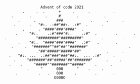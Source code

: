                     Advent of code 2021
            .     .  .      +     .      .          .
       .       .      .     #       .           .
          .      .         ###            .      .      .
        .      .   "#:. .:##"##:. .:#"  .      .
            .      . "####"###"####"  .
         .     "#:.    .:#"###"#:.    .:#"  .        .       .
    .             "#########"#########"        .        .
          .    "#:.  "####"###"####"  .:#"   .       .
       .     .  "#######""##"##""#######"                  .
                  ."##"#####"#####"##"           .      .
      .   "#:. ...  .:##"###"###"##:.  ... .:#"     .
        .     "#######"##"#####"##"#######"      .     .
      .    .     "#####""#######""#####"    .      .
              .     "      000      "    .     .
         .         .   .   000     .        .       .
                          O000O
  
